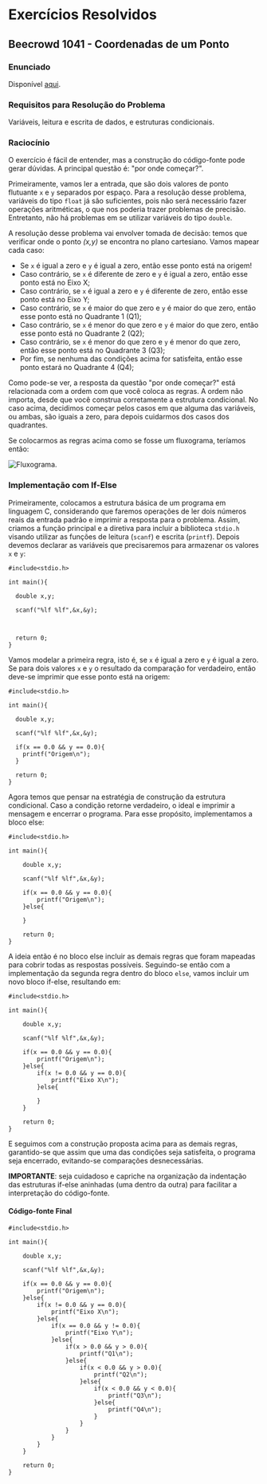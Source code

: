 # Exercícios Resolvidos

## Beecrowd 1041 - Coordenadas de um Ponto

### Enunciado

Disponível [aqui](https://judge.beecrowd.com/pt/problems/view/1041).

### Requisitos para Resolução do Problema

Variáveis, leitura e escrita de dados, e estruturas condicionais.

### Raciocínio

O exercício é fácil de entender, mas a construção do código-fonte pode gerar dúvidas. A principal questão é: "por onde começar?".

Primeiramente, vamos ler a entrada, que são dois valores de ponto flutuante ```x``` e ```y``` separados por espaço. Para a resolução desse problema, variáveis do tipo ```float``` já são suficientes, pois não será necessário fazer operações aritméticas, o que nos poderia trazer problemas de precisão. Entretanto, não há problemas em se utilizar variáveis do tipo ```double```.

A resolução desse problema vai envolver tomada de decisão: temos que verificar onde o ponto *(x,y)* se encontra no plano cartesiano. Vamos mapear cada caso:

- Se ```x``` é igual a zero e ```y``` é igual a zero, então esse ponto está na origem!
- Caso contrário, se ```x``` é diferente de zero e ```y``` é igual a zero, então esse ponto está no Eixo X;
- Caso contrário, se ```x``` é igual a zero e ```y``` é diferente de zero, então esse ponto está no Eixo Y;
- Caso contrário, se ```x``` é maior do que zero e ```y``` é maior do que zero, então esse ponto está no Quadrante 1 (Q1);
- Caso contrário, se ```x``` é menor do que zero e ```y``` é maior do que zero, então esse ponto está no Quadrante 2 (Q2);
- Caso contrário, se ```x``` é menor do que zero e ```y``` é menor do que zero, então esse ponto está no Quadrante 3 (Q3);
- Por fim, se nenhuma das condições acima for satisfeita, então esse ponto estará no Quadrante 4 (Q4);

Como pode-se ver, a resposta da questão "por onde começar?" está relacionada com a ordem com que você coloca as regras. A ordem não importa, desde que você construa corretamente a estrutura condicional. No caso acima, decidimos começar pelos casos em que alguma das variáveis, ou ambas, são iguais a zero, para depois cuidarmos dos casos dos quadrantes.

Se colocarmos as regras acima como se fosse um fluxograma, teríamos então:

![Fluxograma](images/beecrowd_1041.png).

### Implementação com If-Else

Primeiramente, colocamos a estrutura básica de um programa em linguagem C, considerando que faremos operações de ler dois números reais da entrada padrão e imprimir a resposta para o problema. Assim, criamos a função principal e a diretiva para incluir a biblioteca ```stdio.h``` visando utilizar as funções de leitura (```scanf```) e escrita (```printf```). Depois devemos declarar as variáveis que precisaremos para armazenar os valores ```x``` e ```y```:

```
#include<stdio.h>

int main(){

  double x,y;

  scanf("%lf %lf",&x,&y);

  

  return 0;
}
```

Vamos modelar a primeira regra, isto é, se ```x``` é igual a zero e ```y``` é igual a zero. Se para dois valores ```x``` e ```y``` o resultado da comparação for verdadeiro, então deve-se imprimir que esse ponto está na origem:

```
#include<stdio.h>

int main(){

  double x,y;

  scanf("%lf %lf",&x,&y);

  if(x == 0.0 && y == 0.0){
    printf("Origem\n");
  }

  return 0;
}
```

Agora temos que pensar na estratégia de construção da estrutura condicional. Caso a condição retorne verdadeiro, o ideal e imprimir a mensagem e encerrar o programa. Para esse propósito, implementamos a bloco else:

```
#include<stdio.h>

int main(){

    double x,y;

    scanf("%lf %lf",&x,&y);

    if(x == 0.0 && y == 0.0){
        printf("Origem\n");
    }else{
    
    }

    return 0;
}
```

A ideia então é no bloco else incluir as demais regras que foram mapeadas para cobrir todas as respostas possíveis. Seguindo-se então com a implementação da segunda regra dentro do bloco ```else```, vamos incluir um novo bloco if-else, resultando em:

```
#include<stdio.h>

int main(){

    double x,y;

    scanf("%lf %lf",&x,&y);

    if(x == 0.0 && y == 0.0){
        printf("Origem\n");
    }else{
        if(x != 0.0 && y == 0.0){
            printf("Eixo X\n");
        }else{
            
        }
    }

    return 0;
}
```

E seguimos com a construção proposta acima para as demais regras, garantido-se que assim que uma das condições seja satisfeita, o programa seja encerrado, evitando-se comparações desnecessárias.

**IMPORTANTE**: seja cuidadoso e capriche na organização da indentação das estruturas if-else aninhadas (uma dentro da outra) para facilitar a interpretação do código-fonte.


#### Código-fonte Final

```
#include<stdio.h>

int main(){

    double x,y;

    scanf("%lf %lf",&x,&y);

    if(x == 0.0 && y == 0.0){
        printf("Origem\n");
    }else{
        if(x != 0.0 && y == 0.0){
            printf("Eixo X\n");
        }else{
            if(x == 0.0 && y != 0.0){
                printf("Eixo Y\n");
            }else{
                if(x > 0.0 && y > 0.0){
                    printf("Q1\n");
                }else{
                    if(x < 0.0 && y > 0.0){
                        printf("Q2\n");
                    }else{
                        if(x < 0.0 && y < 0.0){
                            printf("Q3\n");
                        }else{
                            printf("Q4\n");
                        }
                    }
                }
            }
        }
    }

    return 0;
}
```
